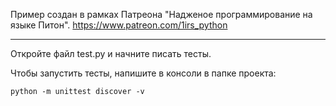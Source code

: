Пример создан в рамках Патреона "Надженое программирование на языке Питон". https://www.patreon.com/1irs_python

-----

Откройте файл test.py и начните писать тесты.

Чтобы запустить тесты, напишите в консоли в папке проекта:

    python -m unittest discover -v
    
